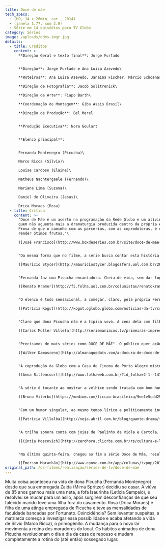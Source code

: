 ```yaml
---
title: Doce de mãe
tech_specs:
  - (HD, 14 x 26min, cor , 2014)
  - (janela 1.77, som 2.0)
  - Série em 14 episódios para TV Globo
category: Séries
image: /uploads/ddms-imgr.jpg
details:
  - title: Créditos
    content: >-
      **Direção Geral e texto final**: Jorge Furtado


      **Direção**: Jorge Furtado e Ana Luiza Azevedo\

      **Roteiros**: Ana Luiza Azevedo, Janaína Fischer, Márcio Schoenardie, Miguel da Costa Franco, Mauro Wilson, Chico Soares e Péricles Barros\

      **Direção de Fotografia**: Jacob Solitrenick\

      **Direção de Arte**: Fiapo Barth\

      **Coordenação de Montagem**: Giba Assis Brasil\

      **Direção de Produção**: Bel Merel


      **Produção Executiva**: Nora Goulart


      **Elenco principal**:


      Fernanda Montenegro (Picucha)\

      Marco Ricca (Sílvio)\

      Louise Cardoso (Elaine)\

      Matheus Nachtergaele (Fernando)\

      Mariana Lima (Suzana)\

      Daniel de Oliveira (Jesus)\

      Drica Moraes (Rosa)
  - title: Crítica
    content: >-
      "Doce de Mãe é um acerto na programação da Rede Globo e um alívio para
      quem não aguenta mais a dramaturgia produzida dentro da própria emissora.
      Prova de que o caminho com as parcerias, com as coprodutoras, é capaz de
      render ótimos frutos."\

      ([José Francisco](http://www.boxdeseries.com.br/site/doce-de-mae-capitulo-01/), Box de Séries, 31/01/2014


      "Da mesma forma que no filme, a série busca contar esta história de um jeito suave, que pode causar estranhamento a quem está acostumado ao ritmo das sitcoms americanas, com ofertas de uma piada por minuto. Doce de Mãe propõe um outro tipo de humor, que o espectador usufrui sem grandes gargalhadas ou sobressaltos, acompanhando o texto inteligente e, sobretudo, a interpretação solar de Fernanda Montenegro."\

      ([Mauricio Stycer](http://mauriciostycer.blogosfera.uol.com.br/2014/01/31/agora-seriado-doce-de-mae-traz-fernanda-montenegro-em-otimo-papel-comico/), Uol, 31/01/2014)


      "Fernanda faz uma Picucha encantadora. Cheia de vida, sem dar lugar à depressão e ao cansaço, ela procura viver a vida plenamente, cheia de vontade, cheia de projetos e objetivos a serem alcançados, Absolutamente independente, é ela quem dá as cartas para os quatro filhos. Mesmo antes deles lhe sugerirem ir para um asilo, ela tomou a frente e pediu para ir. Um exemplo de vida. Fernanda está majestosa no papel. Não foi à toa que ganhou o Emmy Internacional como melhor atriz com essa deliciosa personagem."\

      ([Renato Kramer](http://f5.folha.uol.com.br/colunistas/renatokramer/2014/01/1405519-fernanda-montenegro-volta-com-uma-dona-picucha-afiada-em-doce-de-mae.shtml), Folha de São Paulo, 31/01/2014)


      "O elenco é todo sensacional, a começar, claro, pela própria Fernanda. Mariana Lima, Louise Cardoso, Drica Moares, Matheus Nachtergaele e Marco Ricca são os irmãos de personalidades muito diferentes. As suas visões de mundo divergentes, de alguma forma, funcionam como mais um desdobramento da questão central do programa: a realidade às vezes se impõe e dá rasteiras nos clichês. No caso, aquele que reza que ser velho é cair na incapacidade. (...) Muito afiado, DOCE DE MÃE é imperdível."\

      ([Patrícia Kogut](http://kogut.oglobo.globo.com/noticias-da-tv/critica/noticia/2014/02/doce-de-mae-feliz-combinacao-de-bom-texto-com-otima-realizacao.html), O Globo, 03/02/2014)


      "Claro que dona Picucha não é a típica vovó. A cena dela com filhos e netos olhando futebol e se derretendo para jogadores bonitos é extremamente simbólica, ressaltando a jovialidade da personagem. Filosofia de Picucha: 'Tristeza é bom pra fazer samba'. Tudo vira alegria no final para esse doce de mãe."\

      ([Carlos Müller Villela](http://seriemaniacos.tv/primeiras-impressoes-doce-de-mae/), blog Serie Maníacos, 07/02/2014)


      "Precisamos de mais séries como DOCE DE MÃE". O público quer ação, quer conflito, mas também quer um sopro de felicidade e realidade. A história de Jorge Furtado e Ana Luiza Azevedo, produzida pela Casa de Cinema de Porto Alegre, na onda, é única e merece a sua atenção."\

      ([Wilker Damasceno](http://almanaquedatv.com/a-docura-de-doce-de-mae/#.UvUGPuVxFMl), Almanaque da TV, 07/02/2014)


      "A coprodução da Globo com a Casa de Cinema de Porto Alegre mistura cenas gravadas no sul do País com outras feitas no Projac - centro de produções teledramatúrgicas da Globo. O resultado é um cenário que foge do óbvio eixo Rio-São Paulo. A direção de Jorge Furtado e Ana Luiza Azevedo sublinha o desejo de mostrar Porto Alegre como moradia de Picucha. Além de apresentar os cartões postais da capital gaúcha, o figurino dos personagens também evidencia o estilo da cidade."\

      ([Anna Bittencourt](http://www.folhaweb.com.br/?id_folha=2-1--1472-%2020140213&tit=doce+de+mae+mostra+folego+como+serie), Folha de Londrina, 13/02/2014)


      "A série é tocante ao mostrar a velhice sendo tratada com bom humor, apesar dos problemas e limitações causados às famílias e aos próprios idosos, como no segundo episódio, em que Picucha esqueceu de cantar um trecho em uma apresentação no asilo. Foi a deixa para a disputa de 'quem fica com ela' começar, mas com outro sentido: cada filho faz questão de ficar com a doce mãe e tirá-la da casa de repouso."\

      ([Bruno Viterbo](https://medium.com/ficcao-brasileira/9ee1e5cdd257), Ficção brasileira, 21/02/2014)


      "Com um humor singular, ao mesmo tempo lírico e politicamente incorreto, o seriado do diretor Jorge Furtado vem se superando a cada semana, ao mostrar um lado nada óbvio da terceira idade e da relação que nós, filhos e netos, estabelecemos com ela."\

      ([Patrícia Villalba](http://veja.abril.com.br/blog/quanto-drama/folhetinescas/sem-alarde-globo-exibe-mais-um-beijo-gay/), Veja online, 07/03/2014)


      "A trilha sonora conta com joias de Paulinho da Viola e Cartola, que dão unidade aos capítulos e que imprimem um tom honestamente afetivo à série. Num dos episódios, Sílvio e Fernando, os dois irmãos, caminham abraçados pela Praça da Alfândega, cantando Dois Irmãos, de Chico Buarque, coisa de arrepiar. Em fevereiro, foi a vez de se ouvir Tango da Mãe, de Claudio Levitan, interpretada por Nico Nicolaiewsky, que recém tinha nos deixado, homenagem de comover as pedras."\

      ([Cíntia Moscovich](http://zerohora.clicrbs.com.br/rs/cultura-e-lazer/segundo-caderno/noticia/2014/04/cintia-moscovich-um-doce-doce-de-mae-4467112.html), Zero Hora, 06/04/2014)


      "Na última quinta-feira, chegou ao fim a série Doce de Mãe, resultado de uma parceria entre a Rede Globo e a Casa de Cinema de Porto Alegre, e que deu o Emmy Internacional de melhor atriz para sua protagonista, Fernanda Montenegro. (...) E foi assim, liricamente, que Picucha se despediu dos telespectadores, deixando o recado de que morrer é, na verdade, desistir de aprender."\

      ([Émerson Maranhão](http://www.opovo.com.br/app/colunas/tvpop/2014/05/14/noticiastvpop,3250310/para-que-chorar-o-que-passou.shtml), O Povo Online, Fortaleza, 14/05/2014)
original_path: /os-filmes/realização/séries-de-tv/doce-de-mãe
---
```

Muita coisa aconteceu na vida de dona Picucha (Fernanda Montenegro) desde que sua empregada Zaida (Mirna Spritzer) decidiu se casar. A viúva de 85 anos ganhou mais uma neta, a fofa Isaurinha (Letícia Sampaio), e resolveu se mudar para um asilo, após surgirem desconfianças de que seu falecido marido teve uma filha fora do casamento. Rosa (Drica Moraes) é filha de uma atinga empregada de Picucha e teve as mensalidades de faculdade bancadas por Fortunato. Coincidência? Sem levantar suspeitas, a matriarca começa a investigar essa possibilidade e acaba afetando a vida de Silvio (Marco Ricca), o primogênito. A mudança para o novo lar movimenta a rotina dos moradores do local. Os hábitos animados de dona Picucha revolucionam o dia a dia da casa de repouso e mudam completamente a rotina do (até então) sossegado lugar.